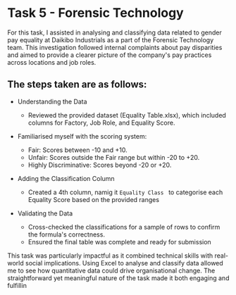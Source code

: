 # Task 5 - Forensic Technology

For this task, I assisted in analysing and classifying data related to gender pay equality at Daikibo Industrials as a part of the Forensic Technology team. 
This investigation followed internal complaints about pay disparities and aimed to provide a clearer picture of the company's pay practices across locations and job roles.

## The steps taken are as follows:

* Understanding the Data
    - Reviewed the provided dataset (Equality Table.xlsx), which included columns for Factory, Job Role, and Equality Score.

* Familiarised myself with the scoring system:
    - Fair: Scores between -10 and +10.
    - Unfair: Scores outside the Fair range but within -20 to +20.
    - Highly Discriminative: Scores beyond -20 or +20.

* Adding the Classification Column
    - Created a 4th column, namig it `Equality Class ` to categorise each Equality Score based on the provided ranges

* Validating the Data
    - Cross-checked the classifications for a sample of rows to confirm the formula's correctness.
    - Ensured the final table was complete and ready for submission
 

This task was particularly impactful as it combined technical skills with real-world social implications. 
Using Excel to analyse and classify data allowed me to see how quantitative data could drive organisational change. The straightforward yet meaningful nature of the task made it both engaging and fulfillin
